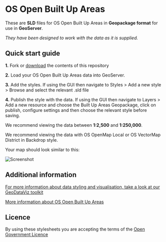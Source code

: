 # OS Open Built Up Areas

These are **SLD** files for OS Open Built Up Areas in **Geopackage format** for use in **GeoServer**.

*They have been designed to work with the data as it is supplied.*

## Quick start guide

**1.**  Fork or [download](https://github.com/OrdnanceSurvey/OS-Open-Built-Up-Areas-stylesheets/archive/master.zip) the contents of this repository

**2.**  Load your OS Open Built Up Areas data into GeoServer.

**3.**  Add the styles. If using the GUI then navigate to Styles > Add a new style > Browse and select the relevant .sld file

**4.**  Publish the style with the data. If using the GUI then navigate to Layers > Add a new resource and choose the Built Up Areas Geopackage, click on publish, configure settings and then choose the relevant style before saving.


We recommend viewing the data between **1:2,500** and **1:250,000**.

We recommend viewing the data with OS OpenMap Local or OS VectorMap District in Backdrop style.



Your map should look similar to this: 

  ![Screenshot](https://github.com/OrdnanceSurvey/OS-Open-Built-Up-Areas-stylesheets/main/GeoServer%20stylesheets%20(SLD)/images/BuiltUpAreas.JPG "Screenshot of OS Open Built Up Areas")



## Additional information

[For more information about data styling and visualisation, take a look at our GeoDataViz toolkit](https://github.com/OrdnanceSurvey/GeoDataViz-Toolkit)

[More information about OS Open Built Up Areas](http://www.ordnancesurvey.co.uk/business-and-government/products/os-open-built-up-areas.html)

## Licence

By using these stylesheets you are accepting the terms of the [Open Government Licence](http://www.nationalarchives.gov.uk/doc/open-government-licence/)
